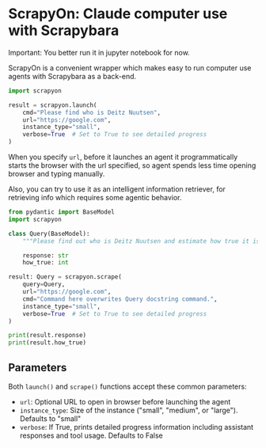 # ScrapyOn: Claude computer use with Scrapybara

Important: You better run it in jupyter notebook for now.

ScrapyOn is a convenient wrapper which makes easy to run computer use agents with Scrapybara as a back-end.

```python
import scrapyon

result = scrapyon.launch(
    cmd="Please find who is Deitz Nuutsen",
    url="https://google.com",
    instance_type="small",
    verbose=True  # Set to True to see detailed progress
)
```

When you specify `url`, before it launches an agent it programmatically starts the browser with the url specified, so agent spends less time opening browser and typing manually.

Also, you can try to use it as an intelligent information retriever, for retrieving info which requires some agentic behavior.

```python
from pydantic import BaseModel
import scrapyon

class Query(BaseModel):
    """Please find out who is Deitz Nuutsen and estimate how true it is (1 to 10)"""

    response: str
    how_true: int

result: Query = scrapyon.scrape(
    query=Query,
    url="https://google.com",
    cmd="Command here overwrites Query docstring command.",
    instance_type="small",
    verbose=True  # Set to True to see detailed progress
)

print(result.response)
print(result.how_true)
```

## Parameters

Both `launch()` and `scrape()` functions accept these common parameters:

- `url`: Optional URL to open in browser before launching the agent
- `instance_type`: Size of the instance ("small", "medium", or "large"). Defaults to "small"
- `verbose`: If True, prints detailed progress information including assistant responses and tool usage. Defaults to False

